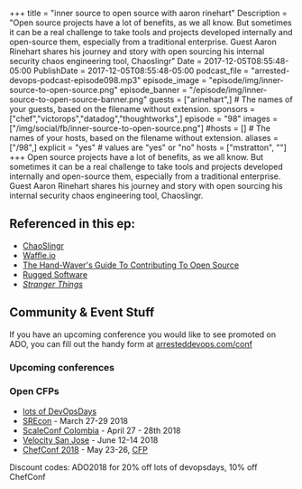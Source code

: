 +++
title = "inner source to open source with aaron rinehart"
Description = "Open source projects have a lot of benefits, as we all know. But sometimes it can be a real challenge to take tools and projects developed internally and open-source them, especially from a traditional enterprise. Guest Aaron Rinehart shares his journey and story with open sourcing his internal security chaos engineering tool, Chaoslingr"
Date = 2017-12-05T08:55:48-05:00
PublishDate = 2017-12-05T08:55:48-05:00
podcast_file = "arrested-devops-podcast-episode098.mp3"
episode_image = "episode/img/inner-source-to-open-source.png"
episode_banner = "/episode/img/inner-source-to-open-source-banner.png"
guests = ["arinehart",] # The names of your guests, based on the filename without extension.
sponsors = ["chef","victorops","datadog","thoughtworks",]
episode = "98"
images = ["/img/social/fb/inner-source-to-open-source.png"]
#hosts = [] # The names of your hosts, based on the filename without extension.
aliases = ["/98",]
explicit = "yes" # values are "yes" or "no"
hosts = ["mstratton", ""]
+++
Open source projects have a lot of benefits, as we all know. But sometimes it can be a real challenge to take tools and projects developed internally and open-source them, especially from a traditional enterprise. Guest Aaron Rinehart shares his journey and story with open sourcing his internal security chaos engineering tool, Chaoslingr.


## Referenced in this ep:

- [ChaoSlingr](https://github.com/Optum/ChaoSlinger)
- [Waffle.io](https://waffle.io)
- [The Hand-Waver's Guide To Contributing To Open Source](https://www.youtube.com/watch?v=gUz4j1DGkQg)
- [Rugged Software](https://www.ruggedsoftware.org/)
- *[Stranger Things](https://www.netflix.com/title/80057281)*


## Community & Event Stuff

If you have an upcoming conference you would like to see promoted on ADO, you can fill out the handy form at [arresteddevops.com/conf](https://arresteddevops.com/conf)

### Upcoming conferences

### Open CFPs

* [lots of DevOpsDays](https://devopsdays.org/speaking)
* [SREcon](https://www.usenix.org/conference/srecon18americas/call-for-participation) - March 27-29 2018 
* [ScaleConf Colombia](http://scaleconfco.com/) - April 27 - 28th 2018 
* [Velocity San Jose](https://conferences.oreilly.com/velocity/vl-ca/public/cfp/611 ) - June 12-14 2018 
* [ChefConf 2018](https://chefconf.chef.io) - May 23-26, [CFP](https://chefconf.chef.io/cfp/)

Discount codes: ADO2018 for 20% off lots of devopsdays, 10% off ChefConf
